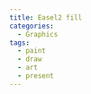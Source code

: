 ```yaml
---
title: Easel2 fill
categories:
  - Graphics
tags:
  - paint
  - draw
  - art
  - present
---
```

